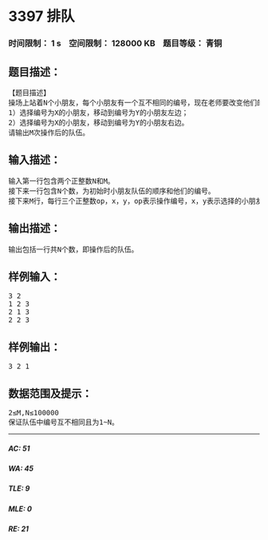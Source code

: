 # 3397 排队   
### 时间限制： 1 s&nbsp;&nbsp;&nbsp;&nbsp;空间限制： 128000 KB&nbsp;&nbsp;&nbsp;&nbsp;题目等级： 青铜  
## 题目描述：  

<pre>
【题目描述】
操场上站着N个小朋友，每个小朋友有一个互不相同的编号，现在老师要改变他们的位置共M次，每次改变为以下一种：
1）选择编号为X的小朋友，移动到编号为Y的小朋友左边；
2）选择编号为X的小朋友，移动到编号为Y的小朋友右边。
请输出M次操作后的队伍。
</pre>
  
  
## 输入描述：  

<pre>
输入第一行包含两个正整数N和M。
接下来一行包含N个数，为初始时小朋友队伍的顺序和他们的编号。
接下来M行，每行三个正整数op，x，y，op表示操作编号，x，y表示选择的小朋友的编号。保证存在编号为x，y的小朋友。
</pre>
  
  
## 输出描述：  

<pre>
输出包括一行共N个数，即操作后的队伍。
</pre>
  
  
## 样例输入：  

<pre>
3 2
1 2 3
2 1 3
2 2 3
</pre>
  
  
## 样例输出：  

<pre>
3 2 1
</pre>
  
  
## 数据范围及提示：  

<pre>
2≤M,N≤100000
保证队伍中编号互不相同且为1~N。
</pre>
  
  
***  

##### AC: 51  
##### WA: 45  
##### TLE: 9  
##### MLE: 0  
##### RE: 21  
